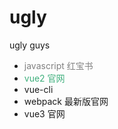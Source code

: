 # ugly

ugly guys

- <span style="color:grey">javascript 红宝书</span>
- <span style="color:#3eaf7c">vue2 官网</span>
- vue-cli
- webpack 最新版官网
- vue3 官网
